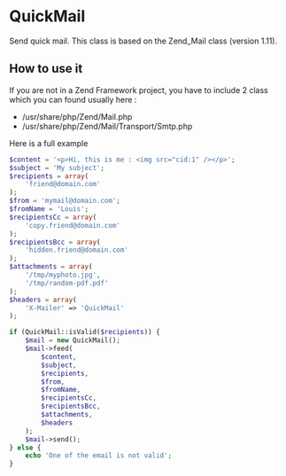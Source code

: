 QuickMail
=========

Send quick mail.
This class is based on the Zend_Mail class (version 1.11).

How to use it
-------------------------

If you are not in a Zend Framework project, you have to include 2 class which you can found usually here :
* /usr/share/php/Zend/Mail.php
* /usr/share/php/Zend/Mail/Transport/Smtp.php

Here is a full example

```php
$content = '<p>Hi, this is me : <img src="cid:1" /></p>';
$subject = 'My subject';
$recipients = array(
    'friend@domain.com'
);
$from = 'mymail@domain.com';
$fromName = 'Louis';
$recipientsCc = array(
    'copy.friend@domain.com'
);
$recipientsBcc = array(
    'hidden.friend@domain.com'
);
$attachments = array(
    '/tmp/myphoto.jpg',
    '/tmp/random-pdf.pdf'
);
$headers = array(
    'X-Mailer' => 'QuickMail'
);

if (QuickMail::isValid($recipients)) {
    $mail = new QuickMail();
    $mail->feed(
        $content,
        $subject,
        $recipients,
        $from,
        $fromName,
        $recipientsCc,
        $recipientsBcc,
        $attachments,
        $headers
    );
    $mail->send();
} else {
    echo 'One of the email is not valid';
}
```
